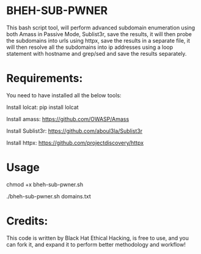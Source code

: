 # BHEH-SUB-PWNER

This bash script tool, will perform advanced subdomain enumeration using both Amass in Passive Mode, Sublist3r, save the results, it will then probe the subdomains into urls using httpx, save the results in a separate file, it will then resolve all the subdomains into ip addresses using a loop statement with hostname and grep/sed and save the results separately.

# Requirements:

You need to have installed all the below tools:

Install lolcat:
pip install lolcat

Install amass:
https://github.com/OWASP/Amass

Install Sublist3r:
https://github.com/aboul3la/Sublist3r


Install httpx:
https://github.com/projectdiscovery/httpx

# Usage

chmod +x bheh-sub-pwner.sh

./bheh-sub-pwner.sh domains.txt

# Credits:

This code is written by Black Hat Ethical Hacking, is free to use, and you can fork it, and expand it to perform better methodology and workflow!
